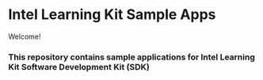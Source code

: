 # Intel Learning Kit Sample Apps

Welcome!

### This repository contains sample applications for Intel Learning Kit Software Development Kit (SDK)